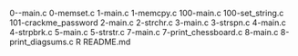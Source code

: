 0--main.c
0-memset.c
1-main.c
1-memcpy.c
100-main.c
100-set_string.c
101-crackme_password
2-main.c
2-strchr.c
3-main.c
3-strspn.c
4-main.c
4-strpbrk.c
5-main.c
5-strstr.c
7-main.c
7-print_chessboard.c
8-main.c
8-print_diagsums.c
R
README.md
